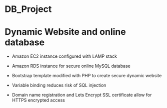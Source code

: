 # DB_Project

Dynamic Website and online database
=================================

* Amazon EC2 instance configured with LAMP stack  

* Amazon RDS instance for secure online MySQL database  

* Bootstrap template modified with PHP to create secure dynamic website

* Variable binding reduces risk of SQL injection

* Domain name registration and Lets Encrypt SSL certificate allow for HTTPS encrypted access
